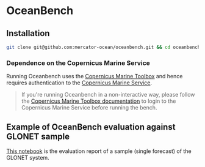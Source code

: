 # OceanBench

## Installation

```bash
git clone git@github.com:mercator-ocean/oceanbench.git && cd oceanbench/ && pip install --editable .
```

### Dependence on the Copernicus Marine Service

Running Oceanbench uses the [Copernicus Marine Toolbox](https://github.com/mercator-ocean/copernicus-marine-toolbox/) and hence requires authentication to the [Copernicus Marine Service](https://marine.copernicus.eu/).

> If you're running Oceanbench in a non-interactive way, please follow the [Copernicus Marine Toolbox documentation](https://toolbox-docs.marine.copernicus.eu/en/v2.0.1/usage/quickoverview.html#copernicus-marine-toolbox-login) to login to the Copernicus Marine Service before running the bench.

## Example of OceanBench evaluation against GLONET sample

[This notebook](https://raw.githubusercontent.com/mercator-ocean/oceanbench/refs/heads/main/assets/glonet_sample.report.ipynb) is the evaluation report of a sample (single forecast) of the GLONET system.
